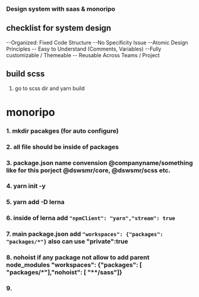 ### Design system with saas & monoripo

## checklist for system design

--Organized: Fixed Code Structure
--No Specificity Issue
--Atomic Design Principles
-- Easy to Understand (Comments, Variables)
--Fully customizable / Themeable
-- Reusable Across Teams / Project

## build scss

1. go to scss dir and yarn build

# monoripo

### 1. mkdir pacakges (for auto configure)

### 2. all file should be inside of packages

### 3. package.json name convension @companyname/something like for this porject @dswsmr/core, @dswsmr/scss etc.

### 4. yarn init -y

### 5. yarn add -D lerna

### 6. inside of lerna add `"npmClient": "yarn","stream": true`

### 7. main package.json add `"workspaces": {"packages": "packages/*"}` also can use "private":true

### 8. nohoist if any package not allow to add parent node_modules "workspaces": {"packages": [ "packages/*"],"nohoist": [ "**/sass"]}

### 9.
